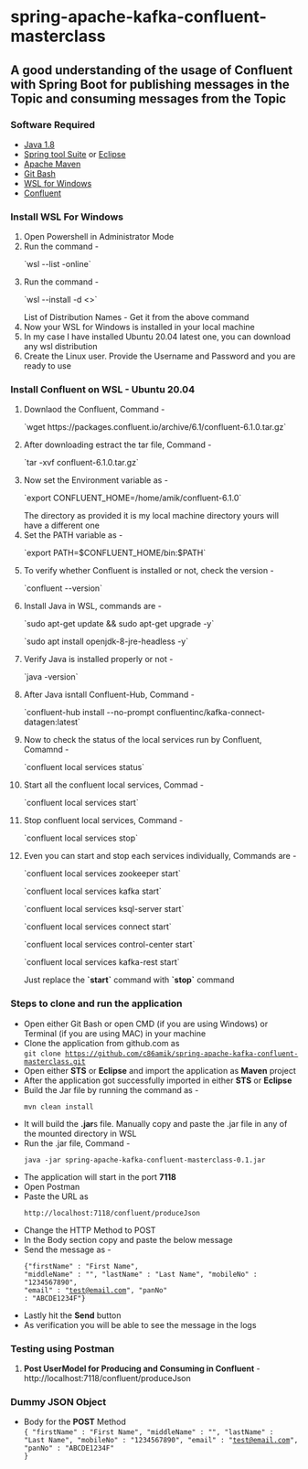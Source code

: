 # spring-apache-kafka-confluent-masterclass

## A good understanding of the usage of Confluent with Spring Boot for publishing messages in the Topic and consuming messages from the Topic

### Software Required
* [Java 1.8](https://www.oracle.com/in/java/technologies/javase/javase8-archive-downloads.html)
* [Spring tool Suite](https://spring.io/tools) or [Eclipse](https://www.eclipse.org/downloads/packages/)
* [Apache Maven](https://maven.apache.org/download.cgi)
* [Git Bash](https://gramfile.com/git-bash-download/)
* [WSL for Windows](https://github.com/c86amik/spring-apache-kafka-confluent-masterclass#install-wsl-for-windows)
* [Confluent](https://github.com/c86amik/spring-apache-kafka-confluent-masterclass#install-confluent-on-wsl---ubuntu-2004)

### Install WSL For Windows

<ol>
<li>Open Powershell in Administrator Mode</li>
<li>Run the command - <p>`wsl --list -online`</p></li>
<li>Run the command - <p>`wsl --install -d <<Distribution Name>>`</p>List of Distribution Names - Get it from the above command</li>
<li>Now your WSL for Windows is installed in your local machine</li>
<li>In my case I have installed Ubuntu 20.04 latest one, you can download any wsl distribution</li>
<li>Create the Linux user. Provide the Username and Password and you are ready to use</li>
</ol>

### Install Confluent on WSL - Ubuntu 20.04

<ol>
<li>Downlaod the Confluent, Command - <p>`wget https://packages.confluent.io/archive/6.1/confluent-6.1.0.tar.gz`</p></li>
<li>After downloading estract the tar file, Command - <p>`tar -xvf confluent-6.1.0.tar.gz`</p></li>
<li>Now set the Environment variable as - <p>`export CONFLUENT_HOME=/home/amik/confluent-6.1.0`</p>The directory as provided it is my local machine directory yours will have a different one</li>
<li>Set the PATH variable as - <p>`export PATH=$CONFLUENT_HOME/bin:$PATH`</p></li>
<li>To verify whether Confluent is installed or not, check the version - <p>`confluent --version`</p></li>
<li>Install Java in WSL, commands are - <p>`sudo apt-get update && sudo apt-get upgrade -y`</p><p>`sudo apt install openjdk-8-jre-headless -y`</p></li>
<li>Verify Java is installed properly or not - <p>`java -version`</p></li>
<li>After Java isntall Confluent-Hub, Command - <p>`confluent-hub install --no-prompt confluentinc/kafka-connect-datagen:latest`</p></li>
<li>Now to check the status of the local services run by Confluent, Comamnd - <p>`confluent local services status`</p></li>
<li>Start all the confluent local services, Commad - <p>`confluent local services start`</p></li>
<li>Stop confluent local services, Command - <p>`confluent local services stop`</p></li>
<li>Even you can start and stop each services individually, Commands are - <p>`confluent local services zookeeper start`</p><p>`confluent local services kafka start`</p><p>`confluent local services ksql-server start`</p><p>`confluent local services connect start`</p><p>`confluent local services control-center start`</p><p>`confluent local services kafka-rest start`</p>
Just replace the <strong>`start`</strong> command with <strong>`stop`</strong> command
</li>
</ol>

### Steps to clone and run the application
* Open either Git Bash or open CMD (if you are using Windows) or Terminal (if you are using MAC) in your machine
* Clone the application from github.com as   
<code>git clone https://github.com/c86amik/spring-apache-kafka-confluent-masterclass.git</code>
* Open either <strong>STS</strong> or <strong>Eclipse</strong> and import the application as <strong>Maven</strong> project
* After the application got successfully imported in either <strong>STS</strong> or <strong>Eclipse</strong>
* Build the Jar file by running the command as - <p>`mvn clean install`</p>
* It will build the <strong>.jar</strong>s file. Manually copy and paste the .jar file in any of the mounted directory in WSL
* Run the .jar file, Command - <p>`java -jar spring-apache-kafka-confluent-masterclass-0.1.jar`</p>
* The application will start in the port <strong>7118</strong>
* Open Postman
* Paste the URL as <p>`http://localhost:7118/confluent/produceJson`</p>
* Change the HTTP Method to POST
* In the Body section copy and paste the below message
* Send the message as - <p><code>{"firstName" : "First Name", "middleName" : "", "lastName" : "Last Name", "mobileNo" : "1234567890", "email" : "test@email.com", "panNo" : "ABCDE1234F"}</code></p>
* Lastly hit the <strong>Send</strong> button
* As verification you will be able to see the message in the logs

### Testing using Postman
<ol>
<li><strong>Post UserModel for Producing and Consuming in Confluent</strong> - http://localhost:7118/confluent/produceJson</li>
</ol>

### Dummy JSON Object
* Body for the <strong>POST</strong> Method   
<code>{
	"firstName" : "First Name",
	"middleName" : "",
	"lastName" : "Last Name",
	"mobileNo" : "1234567890",
	"email" : "test@email.com",
	"panNo" : "ABCDE1234F"
}</code>